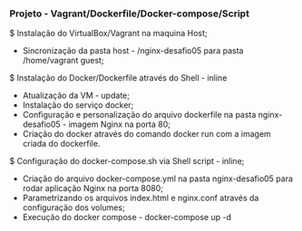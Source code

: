 ### Projeto - Vagrant/Dockerfile/Docker-compose/Script

$ Instalação do VirtualBox/Vagrant na maquina Host;
* Sincronização da pasta host - /nginx-desafio05 para pasta /home/vagrant guest;

$ Instalação do Docker/Dockerfile através do Shell - inline
* Atualização da VM - update;
* Instalação do serviço docker;
* Configuração e personalização do arquivo dockerfile na pasta nginx-desafio05 - imagem Nginx na porta 80;
* Criação do docker através do comando docker run com a imagem criada do dockerfile.

$ Configuração do docker-compose.sh via Shell script - inline;
* Criação do arquivo docker-compose.yml na pasta nginx-desafio05 para rodar aplicação Nginx na porta 8080;
* Parametrizando os arquivos index.html e nginx.conf através da configuração dos volumes;
* Execução do docker compose - docker-compose up -d 
